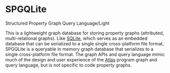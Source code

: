 # SPGQLite
Structured Property Graph Query Language/Light

This is a lightweight graph database for storing property graphs (attributed, multi-relational graphs). Like [SQLite](https://www.sqlite.org/index.html), which serves as an embedded database that can be serialized to a single single cross-platform file format, SPGQLite is a queryable in memory graph database that serializes to a single cross-platform file format. The graph APIs and query language mimic much of the design and user experience of the [Atlas](http://www.ensoftcorp.com/atlas) program graph and query language, but is not specific to code property graphs.
